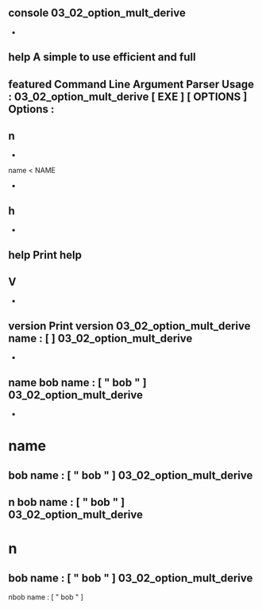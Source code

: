 console
03_02_option_mult_derive
-
-
help
A
simple
to
use
efficient
and
full
-
featured
Command
Line
Argument
Parser
Usage
:
03_02_option_mult_derive
[
EXE
]
[
OPTIONS
]
Options
:
-
n
-
-
name
<
NAME
>
-
h
-
-
help
Print
help
-
V
-
-
version
Print
version
03_02_option_mult_derive
name
:
[
]
03_02_option_mult_derive
-
-
name
bob
name
:
[
"
bob
"
]
03_02_option_mult_derive
-
-
name
=
bob
name
:
[
"
bob
"
]
03_02_option_mult_derive
-
n
bob
name
:
[
"
bob
"
]
03_02_option_mult_derive
-
n
=
bob
name
:
[
"
bob
"
]
03_02_option_mult_derive
-
nbob
name
:
[
"
bob
"
]
